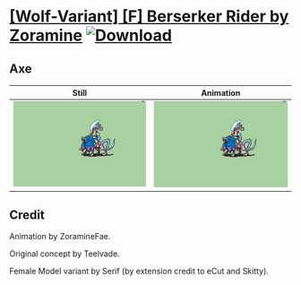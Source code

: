 # [\[Wolf-Variant\] \[F\] Berserker Rider by Zoramine](./) [![Download](https://img.shields.io/badge/Download--red?style=social&logo=github)](https://minhaskamal.github.io/DownGit/#/home?url=https://github.com/Klokinator/FE-Repo/tree/main/Battle%20Animations%2FInfantry%20-%20(Axe)%20Brigs%2C%20Pirates%2C%20Zerkers%2F%5BWolf-Variant%5D%20%5BF%5D%20Berserker%20Rider%20by%20Zoramine%2F3.%20Axe)

## Axe

| Still | Animation |
| :---: | :-------: |
| ![Axe still](./Axe_000.png) | ![Axe](./Axe.gif) |

## Credit

Animation by ZoramineFae.

Original concept by Teelvade.

Female Model variant by Serif (by extension credit to eCut and Skitty).
